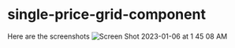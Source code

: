 # single-price-grid-component
Here are the screenshots
![Screen Shot 2023-01-06 at 1 45 08 AM](https://user-images.githubusercontent.com/47845955/211092422-cf7b5a25-ae66-41bb-9bd3-6b64014a9ee1.png)
